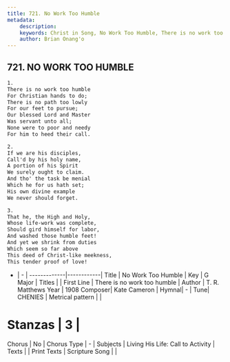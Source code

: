 ```yaml
---
title: 721. No Work Too Humble
metadata:
    description: 
    keywords: Christ in Song, No Work Too Humble, There is no work too humble, 
    author: Brian Onang'o
---
```



## 721. NO WORK TOO HUMBLE

```txt
1.
There is no work too humble
For Christian hands to do;
There is no path too lowly
For our feet to pursue;
Our blessed Lord and Master
Was servant unto all;
None were to poor and needy
For him to heed their call.

2.
If we are his disciples,
Call'd by his holy name,
A portion of his Spirit
We surely ought to claim.
And tho' the task be menial
Which he for us hath set;
His own divine example
We never should forget.

3.
That he, the High and Holy,
Whose life-work was complete,
Should gird himself for labor,
And washed those humble feet!
And yet we shrink from duties
Which seem so far above
This deed of Christ-like meekness,
This tender proof of love!
```

- |   -  |
-------------|------------|
Title | No Work Too Humble |
Key | G Major |
Titles |  |
First Line | There is no work too humble |
Author | T. R. Matthews
Year | 1908
Composer| Kate Cameron |
Hymnal|  - |
Tune| CHENIES |
Metrical pattern | |
# Stanzas | 3 |
Chorus | No |
Chorus Type | - |
Subjects | Living His Life: Call to Activity |
Texts |  |
Print Texts | 
Scripture Song |  |
  
